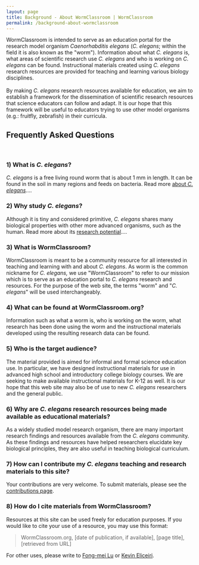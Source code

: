 ```yaml
---
layout: page
title: Background - About WormClassroom | WormClassroom
permalink: /background-about-wormclassroom
---
```

WormClassroom is intended to serve as an education portal for the
research model organism *Caenorhabditis elegans* (*C. elegans*; within
the field it is also known as the "worm"). Information about what *C.
elegans* is, what areas of scientific research use *C. elegans* and who
is working on *C. elegans* can be found. Instructional materials created
using *C. elegans* research resources are provided for teaching and
learning various biology disciplines.\
\
By making *C. elegans* research resources available for education, we
aim to establish a framework for the dissemination of scientific
research resources that science educators can follow and adapt. It is
our hope that this framework will be useful to educators trying to use
other model organisms (e.g.: fruitfly, zebrafish) in their curricula.

Frequently Asked Questions
--------------------------

 

### 1) What is *C. elegans*?

*C. elegans* is a free living round worm that is about 1 mm in length.
It can be found in the soil in many regions and feeds on bacteria. Read
more [about *C. elegans*](meet-worm-caenorhabditis-elegans)....

### 2) Why study *C. elegans*?

Although it is tiny and considered primitive, *C. elegans* shares many
biological properties with other more advanced organisms, such as the
human. Read more about its [research potential](why-study-c-elegans)....

### 3) What is WormClassroom?

WormClassroom is meant to be a community resource for all interested in
teaching and learning with and about *C. elegans*. As worm is the common
nickname for *C. elegans,* we use "WormClassroom" to refer to our
mission which is to serve as an education portal to *C. elegans*
research and resources. For the purpose of the web site, the terms
"worm" and "*C. elegans*" will be used interchangeably.

### 4) What can be found at WormClassroom.org?

Information such as what a worm is, who is working on the worm, what
research has been done using the worm and the instructional materials
developed using the resulting research data can be found.

### 5) Who is the target audience?

The material provided is aimed for informal and formal science education
use. In particular, we have designed instructional materials for use in
advanced high school and introductory college biology courses. We are
seeking to make available instructional materials for K-12 as well. It
is our hope that this web site may also be of use to new *C. elegans*
researchers and the general public.

### 6) Why are *C. elegans* research resources being made available as educational materials?

As a widely studied model research organism, there are many important
research findings and resources available from the *C. elegans*
community. As these findings and resources have helped researchers
elucidate key biological principles, they are also useful in teaching
biological curriculum.

### 7) How can I contribute my *C. elegans* teaching and research materials to this site?

Your contributions are very welcome. To submit materials, please see the
[contributions page](contribute).

### 8) How do I cite materials from WormClassroom?

Resources at this site can be used freely for education purposes. If you
would like to cite your use of a resource, you may use this format:

> WormClassroom.org, \[date of publication, if available\], \[page
> title\], \[retrieved from URL\]

For other uses, please write to [Fong-mei Lu](mailto:flu2@wisc.edu) or
[Kevin Eliceiri](mailto:eliceiri@wisc.edu).
